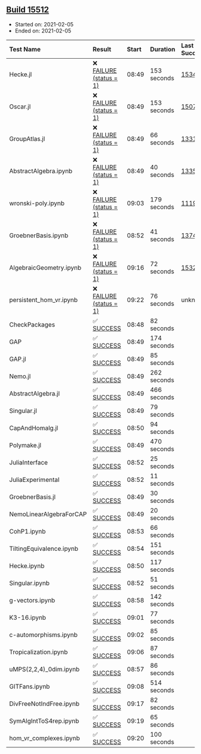 ## [Build 15512](https://oscarci.mathematik.uni-kl.de/job/oscar/15512/)

* Started on: 2021-02-05
* Ended on: 2021-02-05

| Test Name    | Result | Start | Duration | Last Success | First Failure |
|:-------------|:-------|:------|:---------|:-------------|:--------------|
| Hecke.jl | ❌ [FAILURE (status = 1)](https://oscarci.mathematik.uni-kl.de/job/oscar/15512/artifact/logs/build-15512/Hecke.jl.log) | 08:49 | 153 seconds | [15344](https://oscarci.mathematik.uni-kl.de/job/oscar/15344/) | [15348](https://oscarci.mathematik.uni-kl.de/job/oscar/15348/) |
| Oscar.jl | ❌ [FAILURE (status = 1)](https://oscarci.mathematik.uni-kl.de/job/oscar/15512/artifact/logs/build-15512/Oscar.jl.log) | 08:49 | 153 seconds | [15079](https://oscarci.mathematik.uni-kl.de/job/oscar/15079/) | [15080](https://oscarci.mathematik.uni-kl.de/job/oscar/15080/) |
| GroupAtlas.jl | ❌ [FAILURE (status = 1)](https://oscarci.mathematik.uni-kl.de/job/oscar/15512/artifact/logs/build-15512/GroupAtlas.jl.log) | 08:49 | 66 seconds | [13311](https://oscarci.mathematik.uni-kl.de/job/oscar/13311/) | [13312](https://oscarci.mathematik.uni-kl.de/job/oscar/13312/) |
| AbstractAlgebra.ipynb | ❌ [FAILURE (status = 1)](https://oscarci.mathematik.uni-kl.de/job/oscar/15512/artifact/logs/build-15512/AbstractAlgebra.ipynb.log) | 08:49 | 40 seconds | [13355](https://oscarci.mathematik.uni-kl.de/job/oscar/13355/) | [13356](https://oscarci.mathematik.uni-kl.de/job/oscar/13356/) |
| wronski-poly.ipynb | ❌ [FAILURE (status = 1)](https://oscarci.mathematik.uni-kl.de/job/oscar/15512/artifact/logs/build-15512/wronski-poly.ipynb.log) | 09:03 | 179 seconds | [11192](https://oscarci.mathematik.uni-kl.de/job/oscar/11192/) | [11193](https://oscarci.mathematik.uni-kl.de/job/oscar/11193/) |
| GroebnerBasis.ipynb | ❌ [FAILURE (status = 1)](https://oscarci.mathematik.uni-kl.de/job/oscar/15512/artifact/logs/build-15512/GroebnerBasis.ipynb.log) | 08:52 | 41 seconds | [13748](https://oscarci.mathematik.uni-kl.de/job/oscar/13748/) | [13749](https://oscarci.mathematik.uni-kl.de/job/oscar/13749/) |
| AlgebraicGeometry.ipynb | ❌ [FAILURE (status = 1)](https://oscarci.mathematik.uni-kl.de/job/oscar/15512/artifact/logs/build-15512/AlgebraicGeometry.ipynb.log) | 09:16 | 72 seconds | [15322](https://oscarci.mathematik.uni-kl.de/job/oscar/15322/) | [15323](https://oscarci.mathematik.uni-kl.de/job/oscar/15323/) |
| persistent_hom_vr.ipynb | ❌ [FAILURE (status = 1)](https://oscarci.mathematik.uni-kl.de/job/oscar/15512/artifact/logs/build-15512/persistent_hom_vr.ipynb.log) | 09:22 | 76 seconds | unknown | unknown |
| CheckPackages | ✅ [SUCCESS](https://oscarci.mathematik.uni-kl.de/job/oscar/15512/artifact/logs/build-15512/CheckPackages.log) | 08:48 | 82 seconds |  |  |
| GAP | ✅ [SUCCESS](https://oscarci.mathematik.uni-kl.de/job/oscar/15512/artifact/logs/build-15512/GAP.log) | 08:49 | 174 seconds |  |  |
| GAP.jl | ✅ [SUCCESS](https://oscarci.mathematik.uni-kl.de/job/oscar/15512/artifact/logs/build-15512/GAP.jl.log) | 08:49 | 85 seconds |  |  |
| Nemo.jl | ✅ [SUCCESS](https://oscarci.mathematik.uni-kl.de/job/oscar/15512/artifact/logs/build-15512/Nemo.jl.log) | 08:49 | 262 seconds |  |  |
| AbstractAlgebra.jl | ✅ [SUCCESS](https://oscarci.mathematik.uni-kl.de/job/oscar/15512/artifact/logs/build-15512/AbstractAlgebra.jl.log) | 08:49 | 466 seconds |  |  |
| Singular.jl | ✅ [SUCCESS](https://oscarci.mathematik.uni-kl.de/job/oscar/15512/artifact/logs/build-15512/Singular.jl.log) | 08:49 | 79 seconds |  |  |
| CapAndHomalg.jl | ✅ [SUCCESS](https://oscarci.mathematik.uni-kl.de/job/oscar/15512/artifact/logs/build-15512/CapAndHomalg.jl.log) | 08:50 | 94 seconds |  |  |
| Polymake.jl | ✅ [SUCCESS](https://oscarci.mathematik.uni-kl.de/job/oscar/15512/artifact/logs/build-15512/Polymake.jl.log) | 08:49 | 470 seconds |  |  |
| JuliaInterface | ✅ [SUCCESS](https://oscarci.mathematik.uni-kl.de/job/oscar/15512/artifact/logs/build-15512/JuliaInterface.log) | 08:52 | 25 seconds |  |  |
| JuliaExperimental | ✅ [SUCCESS](https://oscarci.mathematik.uni-kl.de/job/oscar/15512/artifact/logs/build-15512/JuliaExperimental.log) | 08:52 | 11 seconds |  |  |
| GroebnerBasis.jl | ✅ [SUCCESS](https://oscarci.mathematik.uni-kl.de/job/oscar/15512/artifact/logs/build-15512/GroebnerBasis.jl.log) | 08:49 | 30 seconds |  |  |
| NemoLinearAlgebraForCAP | ✅ [SUCCESS](https://oscarci.mathematik.uni-kl.de/job/oscar/15512/artifact/logs/build-15512/NemoLinearAlgebraForCAP.log) | 08:49 | 20 seconds |  |  |
| CohP1.ipynb | ✅ [SUCCESS](https://oscarci.mathematik.uni-kl.de/job/oscar/15512/artifact/logs/build-15512/CohP1.ipynb.log) | 08:53 | 66 seconds |  |  |
| TiltingEquivalence.ipynb | ✅ [SUCCESS](https://oscarci.mathematik.uni-kl.de/job/oscar/15512/artifact/logs/build-15512/TiltingEquivalence.ipynb.log) | 08:54 | 151 seconds |  |  |
| Hecke.ipynb | ✅ [SUCCESS](https://oscarci.mathematik.uni-kl.de/job/oscar/15512/artifact/logs/build-15512/Hecke.ipynb.log) | 08:50 | 117 seconds |  |  |
| Singular.ipynb | ✅ [SUCCESS](https://oscarci.mathematik.uni-kl.de/job/oscar/15512/artifact/logs/build-15512/Singular.ipynb.log) | 08:52 | 51 seconds |  |  |
| g-vectors.ipynb | ✅ [SUCCESS](https://oscarci.mathematik.uni-kl.de/job/oscar/15512/artifact/logs/build-15512/g-vectors.ipynb.log) | 08:58 | 142 seconds |  |  |
| K3-16.ipynb | ✅ [SUCCESS](https://oscarci.mathematik.uni-kl.de/job/oscar/15512/artifact/logs/build-15512/K3-16.ipynb.log) | 09:01 | 77 seconds |  |  |
| c-automorphisms.ipynb | ✅ [SUCCESS](https://oscarci.mathematik.uni-kl.de/job/oscar/15512/artifact/logs/build-15512/c-automorphisms.ipynb.log) | 09:02 | 85 seconds |  |  |
| Tropicalization.ipynb | ✅ [SUCCESS](https://oscarci.mathematik.uni-kl.de/job/oscar/15512/artifact/logs/build-15512/Tropicalization.ipynb.log) | 09:06 | 87 seconds |  |  |
| uMPS(2,2,4)_0dim.ipynb | ✅ [SUCCESS](https://oscarci.mathematik.uni-kl.de/job/oscar/15512/artifact/logs/build-15512/uMPS-2-2-4-_0dim.ipynb.log) | 08:57 | 86 seconds |  |  |
| GITFans.ipynb | ✅ [SUCCESS](https://oscarci.mathematik.uni-kl.de/job/oscar/15512/artifact/logs/build-15512/GITFans.ipynb.log) | 09:08 | 514 seconds |  |  |
| DivFreeNotIndFree.ipynb | ✅ [SUCCESS](https://oscarci.mathematik.uni-kl.de/job/oscar/15512/artifact/logs/build-15512/DivFreeNotIndFree.ipynb.log) | 09:17 | 82 seconds |  |  |
| SymAlgIntToS4rep.ipynb | ✅ [SUCCESS](https://oscarci.mathematik.uni-kl.de/job/oscar/15512/artifact/logs/build-15512/SymAlgIntToS4rep.ipynb.log) | 09:19 | 65 seconds |  |  |
| hom_vr_complexes.ipynb | ✅ [SUCCESS](https://oscarci.mathematik.uni-kl.de/job/oscar/15512/artifact/logs/build-15512/hom_vr_complexes.ipynb.log) | 09:20 | 100 seconds |  |  |
